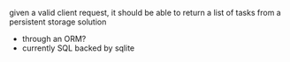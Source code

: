 given a valid client request, it should be able to return a list of tasks from a persistent storage solution
- through an ORM?
- currently SQL backed by sqlite